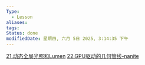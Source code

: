 ```yaml
---
Type:
  - Lesson
aliases: 
tags: 
Status: done
modifiedDate: 星期四, 六月 5日 2025, 3:14:35 下午
---
```


[21.动态全局光照和Lumen](21.动态全局光照和Lumen.md)
[22.GPU驱动的几何管线-nanite](22.GPU驱动的几何管线-nanite.md)
